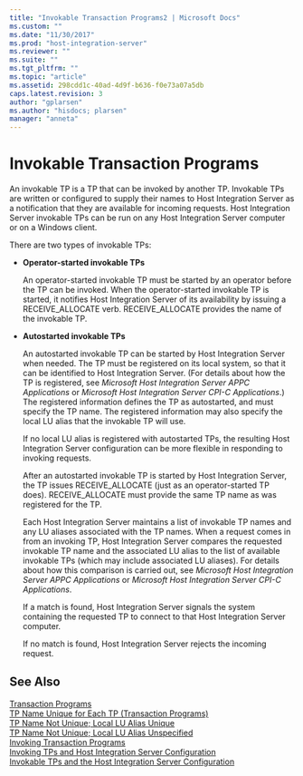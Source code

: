```yaml
---
title: "Invokable Transaction Programs2 | Microsoft Docs"
ms.custom: ""
ms.date: "11/30/2017"
ms.prod: "host-integration-server"
ms.reviewer: ""
ms.suite: ""
ms.tgt_pltfrm: ""
ms.topic: "article"
ms.assetid: 298cdd1c-40ad-4d9f-b636-f0e73a07a5db
caps.latest.revision: 3
author: "gplarsen"
ms.author: "hisdocs; plarsen"
manager: "anneta"
---
```

# Invokable Transaction Programs
An invokable TP is a TP that can be invoked by another TP. Invokable TPs are written or configured to supply their names to Host Integration Server as a notification that they are available for incoming requests. Host Integration Server invokable TPs can be run on any Host Integration Server computer or on a Windows client.  
  
 There are two types of invokable TPs:  
  
- **Operator-started invokable TPs**  
  
   An operator-started invokable TP must be started by an operator before the TP can be invoked. When the operator-started invokable TP is started, it notifies Host Integration Server of its availability by issuing a RECEIVE_ALLOCATE verb. RECEIVE_ALLOCATE provides the name of the invokable TP.  
  
- **Autostarted invokable TPs**  
  
   An autostarted invokable TP can be started by Host Integration Server when needed. The TP must be registered on its local system, so that it can be identified to Host Integration Server. (For details about how the TP is registered, see *Microsoft Host Integration Server APPC Applications* or *Microsoft Host Integration Server CPI-C Applications*.) The registered information defines the TP as autostarted, and must specify the TP name. The registered information may also specify the local LU alias that the invokable TP will use.  
  
   If no local LU alias is registered with autostarted TPs, the resulting Host Integration Server configuration can be more flexible in responding to invoking requests.  
  
   After an autostarted invokable TP is started by Host Integration Server, the TP issues RECEIVE_ALLOCATE (just as an operator-started TP does). RECEIVE_ALLOCATE must provide the same TP name as was registered for the TP.  
  
  Each Host Integration Server maintains a list of invokable TP names and any LU aliases associated with the TP names. When a request comes in from an invoking TP, Host Integration Server compares the requested invokable TP name and the associated LU alias to the list of available invokable TPs (which may include associated LU aliases). For details about how this comparison is carried out, see *Microsoft Host Integration Server APPC Applications* or *Microsoft Host Integration Server CPI-C Applications*.  
  
  If a match is found, Host Integration Server signals the system containing the requested TP to connect to that Host Integration Server computer.  
  
  If no match is found, Host Integration Server rejects the incoming request.  
  
## See Also  
 [Transaction Programs](../core/transaction-programs2.md)   
 [TP Name Unique for Each TP (Transaction Programs)](../core/tp-name-unique-for-each-tp-transaction-programs-1.md)   
 [TP Name Not Unique; Local LU Alias Unique](../core/tp-name-not-unique;-local-lu-alias-unique2.md)   
 [TP Name Not Unique; Local LU Alias Unspecified](../core/tp-name-not-unique;-local-lu-alias-unspecified2.md)   
 [Invoking Transaction Programs](../core/invoking-transaction-programs1.md)   
 [Invoking TPs and Host Integration Server Configuration](../core/invoking-tps-and-host-integration-server-configuration1.md)   
 [Invokable TPs and the Host Integration Server Configuration](../core/invokable-tps-and-the-host-integration-server-configuration1.md)